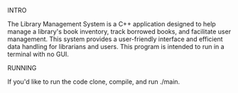 INTRO

The Library Management System is a C++ application designed to help manage a library's book inventory, track borrowed books, and facilitate user management. This system provides a user-friendly interface and efficient data handling for librarians and users.
This program is intended to run in a terminal with no GUI.

RUNNING

If you'd like to run the code clone, compile, and run ./main. 


